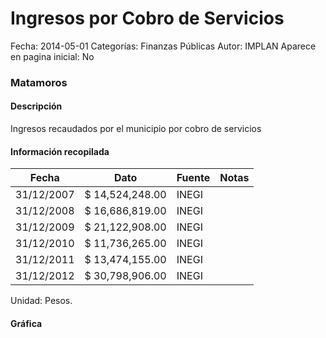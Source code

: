 Ingresos por Cobro de Servicios
=====

Fecha: 2014-05-01
Categorías: Finanzas Públicas
Autor: IMPLAN
Aparece en pagina inicial: No

### Matamoros

#### Descripción

Ingresos recaudados por el municipio por cobro de servicios

<!-- break -->

#### Información recopilada

<table class="table table-hover table-bordered matriz">
  <thead>
    <tr><th>Fecha</th><th>Dato</th><th>Fuente</th><th>Notas</th></tr>
  </thead>
  <tbody>
    <tr><td class="centrado">31/12/2007</td><td class="derecha">$ 14,524,248.00</td><td>INEGI</td><td></td></tr>
    <tr><td class="centrado">31/12/2008</td><td class="derecha">$ 16,686,819.00</td><td>INEGI</td><td></td></tr>
    <tr><td class="centrado">31/12/2009</td><td class="derecha">$ 21,122,908.00</td><td>INEGI</td><td></td></tr>
    <tr><td class="centrado">31/12/2010</td><td class="derecha">$ 11,736,265.00</td><td>INEGI</td><td></td></tr>
    <tr><td class="centrado">31/12/2011</td><td class="derecha">$ 13,474,155.00</td><td>INEGI</td><td></td></tr>
    <tr><td class="centrado">31/12/2012</td><td class="derecha">$ 30,798,906.00</td><td>INEGI</td><td></td></tr>
  </tbody>
</table>

Unidad: Pesos.

#### Gráfica

<div id="Morrisaftgryer" class="grafica"></div>
  <script>
  new Morris.Line({
    element: 'Morrisaftgryer',
    data: [
      { fecha: '2007-12-31', dato: 14524248.00 },
      { fecha: '2008-12-31', dato: 16686819.00 },
      { fecha: '2009-12-31', dato: 21122908.00 },
      { fecha: '2010-12-31', dato: 11736265.00 },
      { fecha: '2011-12-31', dato: 13474155.00 },
      { fecha: '2012-12-31', dato: 30798906.00 }
    ],
    xkey: 'fecha',
    ykeys: ['dato'],
    labels: ['Dato'],
    lineColors: ['#FF5B02'],
    xLabelFormat: function(d) {
      return d.getDate()+'/'+(d.getMonth()+1)+'/'+d.getFullYear();
    },
    dateFormat: function (ts) {
      var d = new Date(ts);
      return d.getDate() + '/' + (d.getMonth() + 1) + '/' + d.getFullYear();
    }
  });
  </script>
